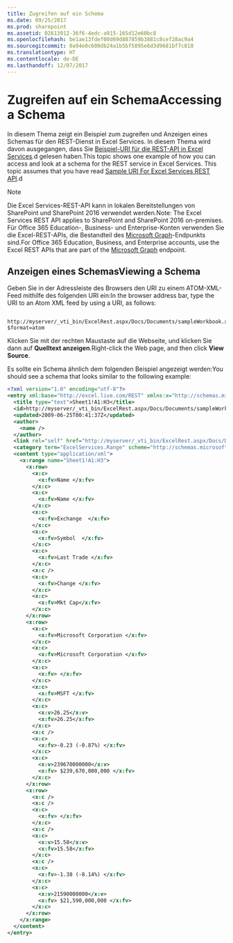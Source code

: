 ```yaml
---
title: Zugreifen auf ein Schema
ms.date: 09/25/2017
ms.prod: sharepoint
ms.assetid: 02613912-36f6-4edc-a915-165d12e60bc8
ms.openlocfilehash: be1ae13fdef00d69d887859b3881c8cef28ac9a4
ms.sourcegitcommit: 0a94e0c600db24a1b5bf5895e6d3d9681bf7c810
ms.translationtype: HT
ms.contentlocale: de-DE
ms.lasthandoff: 12/07/2017
---
```

# <a name="accessing-a-schema"></a><span data-ttu-id="acde6-102">Zugreifen auf ein Schema</span><span class="sxs-lookup"><span data-stu-id="acde6-102">Accessing a Schema</span></span>

<span data-ttu-id="acde6-p101">In diesem Thema zeigt ein Beispiel zum zugreifen und Anzeigen eines Schemas für den REST-Dienst in Excel Services. In diesem Thema wird davon ausgegangen, dass Sie  [Beispiel-URI für die REST-API in Excel Services](sample-uri-for-excel-services-rest-api.md).d gelesen haben.</span><span class="sxs-lookup"><span data-stu-id="acde6-p101">This topic shows one example of how you can access and look at a schema for the REST service in Excel Services. This topic assumes that you have read  [Sample URI For Excel Services REST API](sample-uri-for-excel-services-rest-api.md).d</span></span>
  
> [!NOTE]
> 
> <span data-ttu-id="acde6-105">Die Excel Services-REST-API kann in lokalen Bereitstellungen von SharePoint und SharePoint 2016 verwendet werden.</span><span class="sxs-lookup"><span data-stu-id="acde6-105">Note: The Excel Services REST API applies to SharePoint and SharePoint 2016 on-premises.</span></span> <span data-ttu-id="acde6-106">Für Office 365 Education-, Business- und Enterprise-Konten verwenden Sie die Excel-REST-APIs, die Bestandteil des [Microsoft Graph](http://graph.microsoft.io/en-us/docs/api-reference/v1.0/resources/excel
)-Endpunkts sind.</span><span class="sxs-lookup"><span data-stu-id="acde6-106">For Office 365 Education, Business, and Enterprise accounts, use the Excel REST APIs that are part of the  [Microsoft Graph](http://graph.microsoft.io/en-us/docs/api-reference/v1.0/resources/excel
) endpoint.</span></span>
  
    
    


## <a name="viewing-a-schema"></a><span data-ttu-id="acde6-107">Anzeigen eines Schemas</span><span class="sxs-lookup"><span data-stu-id="acde6-107">Viewing a Schema</span></span>

 <span data-ttu-id="acde6-108">Geben Sie in der Adressleiste des Browsers den URI zu einem ATOM-XML-Feed mithilfe des folgenden URI ein:</span><span class="sxs-lookup"><span data-stu-id="acde6-108">In the browser address bar, type the URI to an Atom XML feed by using a URI, as follows:</span></span>
  
    
    

```

http://myserver/_vti_bin/ExcelRest.aspx/Docs/Documents/sampleWorkbook.xlsx/model/Ranges('Sheet1!A1|H3')?$format=atom
```

<span data-ttu-id="acde6-109">Klicken Sie mit der rechten Maustaste auf die Webseite, und klicken Sie dann auf **Quelltext anzeigen**.</span><span class="sxs-lookup"><span data-stu-id="acde6-109">Right-click the Web page, and then click **View Source**.</span></span>
  
    
    
<span data-ttu-id="acde6-110">Es sollte ein Schema ähnlich dem folgenden Beispiel angezeigt werden:</span><span class="sxs-lookup"><span data-stu-id="acde6-110">You should see a schema that looks similar to the following example:</span></span>
  
    
    



```XML
<?xml version="1.0" encoding="utf-8"?>
<entry xml:base="http://excel.live.com/REST" xmlns:x="http://schemas.microsoft.com/office/2008/07/excelservices/rest" xmlns:d="http://schemas.microsoft.com/ado/2007/08/dataservice" xmlns:m="http://schemas.microsoft.com/ado/2007/08/dataservices/metadata" xmlns="http://www.w3.org/2005/Atom">
  <title type="text">Sheet1!A1:H3</title>
  <id>http://myserver/_vti_bin/ExcelRest.aspx/Docs/Documents/sampleWorkbook.xlsx/model/Ranges('Sheet1!A1%7CH3')</id>
  <updated>2009-06-25T00:41:37Z</updated>
  <author>
    <name />
  </author>
  <link rel="self" href="http://myserver/_vti_bin/ExcelRest.aspx/Docs/Documents/sampleWorkbook.xlsx/model/Ranges('Sheet1!A1%7CH3')?$format=atom" title="Sheet1!A1:H3" />
  <category term="ExcelServices.Range" scheme="http://schemas.microsoft.com/ado/2007/08/dataservices/scheme" />
  <content type="application/xml">
    <x:range name="Sheet1!A1:H3">
      <x:row>
        <x:c>
          <x:fv>Name </x:fv>
        </x:c>
        <x:c>
          <x:fv>Name </x:fv>
        </x:c>
        <x:c>
          <x:fv>Exchange  </x:fv>
        </x:c>
        <x:c>
          <x:fv>Symbol  </x:fv>
        </x:c>
        <x:c>
          <x:fv>Last Trade </x:fv>
        </x:c>
        <x:c />
        <x:c>
          <x:fv>Change </x:fv>
        </x:c>
        <x:c>
          <x:fv>Mkt Cap</x:fv>
        </x:c>
      </x:row>
      <x:row>
        <x:c>
          <x:fv>Microsoft Corporation </x:fv>
        </x:c>
        <x:c>
          <x:fv>Microsoft Corporation </x:fv>
        </x:c>
        <x:c>
          <x:fv> </x:fv>
        </x:c>
        <x:c>
          <x:fv>MSFT </x:fv>
        </x:c>
        <x:c>
          <x:v>26.25</x:v>
          <x:fv>26.25</x:fv>
        </x:c>
        <x:c />
        <x:c>
          <x:fv>-0.23 (-0.87%) </x:fv>
        </x:c>
        <x:c>
          <x:v>239670000000</x:v>
          <x:fv> $239,670,000,000 </x:fv>
        </x:c>
      </x:row>
      <x:row>
        <x:c />
        <x:c />
        <x:c>
          <x:fv> </x:fv>
        </x:c>
        <x:c />
        <x:c>
          <x:v>15.58</x:v>
          <x:fv>15.58</x:fv>
        </x:c>
        <x:c />
        <x:c>
          <x:fv>-1.38 (-8.14%) </x:fv>
        </x:c>
        <x:c>
          <x:v>21590000000</x:v>
          <x:fv> $21,590,000,000 </x:fv>
        </x:c>
      </x:row>
    </x:range>
  </content>
</entry>

```


